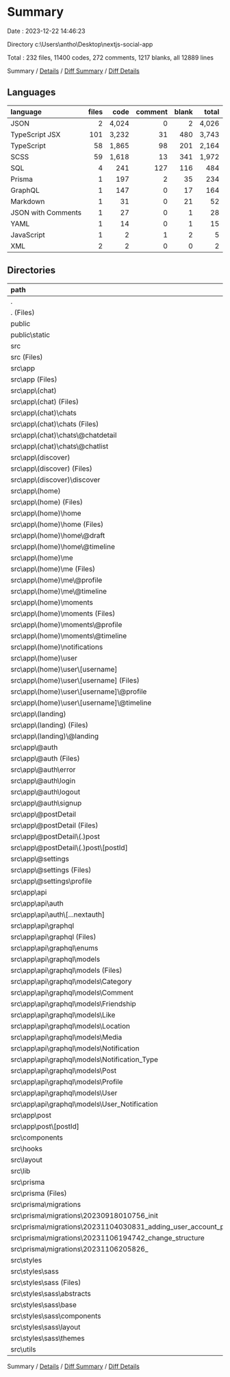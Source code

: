 # Summary

Date : 2023-12-22 14:46:23

Directory c:\\Users\\antho\\Desktop\\nextjs-social-app

Total : 232 files,  11400 codes, 272 comments, 1217 blanks, all 12889 lines

Summary / [Details](details.md) / [Diff Summary](diff.md) / [Diff Details](diff-details.md)

## Languages
| language | files | code | comment | blank | total |
| :--- | ---: | ---: | ---: | ---: | ---: |
| JSON | 2 | 4,024 | 0 | 2 | 4,026 |
| TypeScript JSX | 101 | 3,232 | 31 | 480 | 3,743 |
| TypeScript | 58 | 1,865 | 98 | 201 | 2,164 |
| SCSS | 59 | 1,618 | 13 | 341 | 1,972 |
| SQL | 4 | 241 | 127 | 116 | 484 |
| Prisma | 1 | 197 | 2 | 35 | 234 |
| GraphQL | 1 | 147 | 0 | 17 | 164 |
| Markdown | 1 | 31 | 0 | 21 | 52 |
| JSON with Comments | 1 | 27 | 0 | 1 | 28 |
| YAML | 1 | 14 | 0 | 1 | 15 |
| JavaScript | 1 | 2 | 1 | 2 | 5 |
| XML | 2 | 2 | 0 | 0 | 2 |

## Directories
| path | files | code | comment | blank | total |
| :--- | ---: | ---: | ---: | ---: | ---: |
| . | 232 | 11,400 | 272 | 1,217 | 12,889 |
| . (Files) | 8 | 4,253 | 4 | 46 | 4,303 |
| public | 2 | 2 | 0 | 0 | 2 |
| public\\static | 2 | 2 | 0 | 0 | 2 |
| src | 222 | 7,145 | 268 | 1,171 | 8,584 |
| src (Files) | 1 | 67 | 0 | 5 | 72 |
| src\\app | 109 | 2,416 | 69 | 419 | 2,904 |
| src\\app (Files) | 2 | 74 | 0 | 10 | 84 |
| src\\app\\(chat) | 6 | 94 | 0 | 24 | 118 |
| src\\app\\(chat) (Files) | 2 | 48 | 0 | 13 | 61 |
| src\\app\\(chat)\\chats | 4 | 46 | 0 | 11 | 57 |
| src\\app\\(chat)\\chats (Files) | 2 | 34 | 0 | 7 | 41 |
| src\\app\\(chat)\\chats\\@chatdetail | 1 | 6 | 0 | 2 | 8 |
| src\\app\\(chat)\\chats\\@chatlist | 1 | 6 | 0 | 2 | 8 |
| src\\app\\(discover) | 4 | 119 | 0 | 24 | 143 |
| src\\app\\(discover) (Files) | 2 | 101 | 0 | 18 | 119 |
| src\\app\\(discover)\\discover | 2 | 18 | 0 | 6 | 24 |
| src\\app\\(home) | 34 | 599 | 3 | 154 | 756 |
| src\\app\\(home) (Files) | 2 | 93 | 0 | 18 | 111 |
| src\\app\\(home)\\home | 8 | 162 | 0 | 39 | 201 |
| src\\app\\(home)\\home (Files) | 2 | 47 | 0 | 11 | 58 |
| src\\app\\(home)\\home\\@draft | 3 | 82 | 0 | 18 | 100 |
| src\\app\\(home)\\home\\@timeline | 3 | 33 | 0 | 10 | 43 |
| src\\app\\(home)\\me | 7 | 95 | 1 | 28 | 124 |
| src\\app\\(home)\\me (Files) | 2 | 32 | 0 | 9 | 41 |
| src\\app\\(home)\\me\\@profile | 3 | 35 | 1 | 11 | 47 |
| src\\app\\(home)\\me\\@timeline | 2 | 28 | 0 | 8 | 36 |
| src\\app\\(home)\\moments | 8 | 107 | 2 | 32 | 141 |
| src\\app\\(home)\\moments (Files) | 2 | 32 | 0 | 8 | 40 |
| src\\app\\(home)\\moments\\@profile | 3 | 37 | 1 | 12 | 50 |
| src\\app\\(home)\\moments\\@timeline | 3 | 38 | 1 | 12 | 51 |
| src\\app\\(home)\\notifications | 3 | 64 | 0 | 13 | 77 |
| src\\app\\(home)\\user | 6 | 78 | 0 | 24 | 102 |
| src\\app\\(home)\\user\\[username] | 6 | 78 | 0 | 24 | 102 |
| src\\app\\(home)\\user\\[username] (Files) | 2 | 32 | 0 | 10 | 42 |
| src\\app\\(home)\\user\\[username]\\@profile | 2 | 21 | 0 | 6 | 27 |
| src\\app\\(home)\\user\\[username]\\@timeline | 2 | 25 | 0 | 8 | 33 |
| src\\app\\(landing) | 4 | 31 | 0 | 11 | 42 |
| src\\app\\(landing) (Files) | 1 | 4 | 0 | 2 | 6 |
| src\\app\\(landing)\\@landing | 3 | 27 | 0 | 9 | 36 |
| src\\app\\@auth | 10 | 126 | 2 | 25 | 153 |
| src\\app\\@auth (Files) | 2 | 15 | 0 | 4 | 19 |
| src\\app\\@auth\\error | 1 | 10 | 0 | 3 | 13 |
| src\\app\\@auth\\login | 2 | 35 | 2 | 7 | 44 |
| src\\app\\@auth\\logout | 3 | 40 | 0 | 8 | 48 |
| src\\app\\@auth\\signup | 2 | 26 | 0 | 3 | 29 |
| src\\app\\@postDetail | 3 | 98 | 0 | 16 | 114 |
| src\\app\\@postDetail (Files) | 1 | 4 | 0 | 2 | 6 |
| src\\app\\@postDetail\\(.)post | 2 | 94 | 0 | 14 | 108 |
| src\\app\\@postDetail\\(.)post\\[postId] | 2 | 94 | 0 | 14 | 108 |
| src\\app\\@settings | 6 | 313 | 0 | 38 | 351 |
| src\\app\\@settings (Files) | 2 | 15 | 0 | 4 | 19 |
| src\\app\\@settings\\profile | 4 | 298 | 0 | 34 | 332 |
| src\\app\\api | 39 | 948 | 64 | 113 | 1,125 |
| src\\app\\api\\auth | 3 | 174 | 29 | 25 | 228 |
| src\\app\\api\\auth\\[...nextauth] | 3 | 174 | 29 | 25 | 228 |
| src\\app\\api\\graphql | 36 | 774 | 35 | 88 | 897 |
| src\\app\\api\\graphql (Files) | 4 | 58 | 24 | 21 | 103 |
| src\\app\\api\\graphql\\enums | 3 | 16 | 0 | 2 | 18 |
| src\\app\\api\\graphql\\models | 29 | 700 | 11 | 65 | 776 |
| src\\app\\api\\graphql\\models (Files) | 1 | 12 | 0 | 1 | 13 |
| src\\app\\api\\graphql\\models\\Category | 2 | 10 | 0 | 3 | 13 |
| src\\app\\api\\graphql\\models\\Comment | 3 | 33 | 0 | 6 | 39 |
| src\\app\\api\\graphql\\models\\Friendship | 2 | 10 | 0 | 3 | 13 |
| src\\app\\api\\graphql\\models\\Like | 3 | 49 | 0 | 5 | 54 |
| src\\app\\api\\graphql\\models\\Location | 2 | 13 | 0 | 3 | 16 |
| src\\app\\api\\graphql\\models\\Media | 2 | 10 | 0 | 2 | 12 |
| src\\app\\api\\graphql\\models\\Notification | 2 | 13 | 0 | 3 | 16 |
| src\\app\\api\\graphql\\models\\Notification_Type | 2 | 9 | 0 | 3 | 12 |
| src\\app\\api\\graphql\\models\\Post | 3 | 303 | 7 | 14 | 324 |
| src\\app\\api\\graphql\\models\\Profile | 2 | 31 | 1 | 3 | 35 |
| src\\app\\api\\graphql\\models\\User | 3 | 194 | 3 | 16 | 213 |
| src\\app\\api\\graphql\\models\\User_Notification | 2 | 13 | 0 | 3 | 16 |
| src\\app\\post | 1 | 14 | 0 | 4 | 18 |
| src\\app\\post\\[postId] | 1 | 14 | 0 | 4 | 18 |
| src\\components | 21 | 738 | 10 | 108 | 856 |
| src\\hooks | 2 | 84 | 5 | 15 | 104 |
| src\\layout | 19 | 1,280 | 2 | 129 | 1,411 |
| src\\lib | 5 | 70 | 17 | 19 | 106 |
| src\\prisma | 8 | 866 | 152 | 162 | 1,180 |
| src\\prisma (Files) | 4 | 625 | 25 | 46 | 696 |
| src\\prisma\\migrations | 4 | 241 | 127 | 116 | 484 |
| src\\prisma\\migrations\\20230918010756_init | 1 | 87 | 30 | 37 | 154 |
| src\\prisma\\migrations\\20231104030831_adding_user_account_post_and_session | 1 | 58 | 33 | 29 | 120 |
| src\\prisma\\migrations\\20231106194742_change_structure | 1 | 68 | 39 | 33 | 140 |
| src\\prisma\\migrations\\20231106205826_ | 1 | 28 | 25 | 17 | 70 |
| src\\styles | 47 | 1,317 | 13 | 264 | 1,594 |
| src\\styles\\sass | 47 | 1,317 | 13 | 264 | 1,594 |
| src\\styles\\sass (Files) | 1 | 67 | 1 | 12 | 80 |
| src\\styles\\sass\\abstracts | 5 | 84 | 7 | 15 | 106 |
| src\\styles\\sass\\base | 2 | 80 | 1 | 18 | 99 |
| src\\styles\\sass\\components | 19 | 403 | 1 | 78 | 482 |
| src\\styles\\sass\\layout | 19 | 683 | 3 | 140 | 826 |
| src\\styles\\sass\\themes | 1 | 0 | 0 | 1 | 1 |
| src\\utils | 10 | 307 | 0 | 50 | 357 |

Summary / [Details](details.md) / [Diff Summary](diff.md) / [Diff Details](diff-details.md)